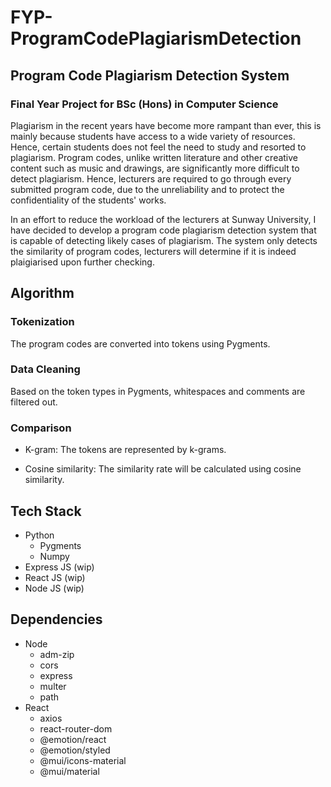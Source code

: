 # FYP-ProgramCodePlagiarismDetection

## Program Code Plagiarism Detection System 


### Final Year Project for BSc (Hons) in Computer Science
Plagiarism in the recent years have become more rampant than ever, this is mainly because students have access to a wide variety of resources.  Hence, certain students does not feel the need to study and resorted to plagiarism. Program codes, unlike written literature and other creative content such as music and drawings, are significantly more difficult to detect plagiarism. Hence, lecturers are required to go through every submitted program code, due to the unreliability and to protect the confidentiality of the students' works. 

In an effort to reduce the workload of the lecturers at Sunway University, I have decided to develop a program code plagiarism detection system that is capable of detecting likely cases of plagiarism. The system only detects the similarity of program codes, lecturers will determine if it is indeed plaigiarised upon further checking.   

## Algorithm
### Tokenization
The program codes are converted into tokens using Pygments.

### Data Cleaning
Based on the token types in Pygments, whitespaces and comments are filtered out.

### Comparison
- K-gram:
The tokens are represented by k-grams.

- Cosine similarity:
The similarity rate will be calculated using cosine similarity. 


## Tech Stack
- Python
  - Pygments
  - Numpy
- Express JS (wip)
- React JS (wip)
- Node JS (wip)

## Dependencies
- Node
  - adm-zip
  - cors
  - express
  - multer
  - path
- React
  - axios
  - react-router-dom
  - @emotion/react
  - @emotion/styled
  - @mui/icons-material
  - @mui/material
